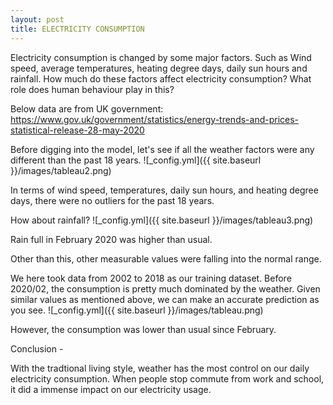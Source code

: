 ```yaml
---
layout: post
title: ELECTRICITY CONSUMPTION 
---
```

Electricity consumption is changed by some major factors. Such as Wind speed, average temperatures, heating degree days, daily sun hours and rainfall.
How much do these factors affect electricity consumption? What role does human behaviour play in this?

Below data are from UK government: https://www.gov.uk/government/statistics/energy-trends-and-prices-statistical-release-28-may-2020

Before digging into the model, let's see if all the weather factors were any different than the past 18 years.
![_config.yml]({{ site.baseurl }}/images/tableau2.png)

In terms of wind speed, temperatures, daily sun hours, and heating degree days, there were no outliers for the past 18 years.

How about rainfall?
![_config.yml]({{ site.baseurl }}/images/tableau3.png)

Rain full in February 2020 was higher than usual.

Other than this, other measurable values were falling into the normal range.

We here took data from 2002 to 2018 as our training dataset. 
Before 2020/02, the consumption is pretty much dominated by the weather. Given similar values as mentioned above, we can make an accurate prediction as you see. 
![_config.yml]({{ site.baseurl }}/images/tableau.png)

However, the consumption was lower than usual since February.

Conclusion - 

With the tradtional living style, weather has the most control on our daily electricity consumption. When people stop commute from work and school, it did a immense impact on our electricity usage.
